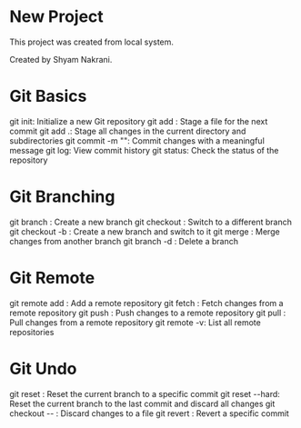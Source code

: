 # New Project

This project was created from local system.

Created by Shyam Nakrani.

# Git Basics

git init: Initialize a new Git repository
git add <file>: Stage a file for the next commit
git add .: Stage all changes in the current directory and subdirectories
git commit -m "<message>": Commit changes with a meaningful message
git log: View commit history
git status: Check the status of the repository

# Git Branching

git branch <branch-name>: Create a new branch
git checkout <branch-name>: Switch to a different branch
git checkout -b <branch-name>: Create a new branch and switch to it
git merge <branch-name>: Merge changes from another branch
git branch -d <branch-name>: Delete a branch

# Git Remote

git remote add <name> <url>: Add a remote repository
git fetch <remote>: Fetch changes from a remote repository
git push <remote> <branch>: Push changes to a remote repository
git pull <remote> <branch>: Pull changes from a remote repository
git remote -v: List all remote repositories

# Git Undo

git reset <commit>: Reset the current branch to a specific commit
git reset --hard: Reset the current branch to the last commit and discard all changes
git checkout -- <file>: Discard changes to a file
git revert <commit>: Revert a specific commit
